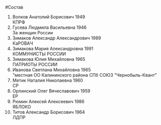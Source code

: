 #Состав
1. Волков Анатолий Борисович 1949   
    КПРФ
2. Гусева Людмила Васильевна 1946   
    За женщин России
3. Зимаков Александр Александрович 1989   
    КаРОВАЧ
4. Зимакова Мария Александровна 1991   
    КОММУНИСТЫ РОССИИ
5. Зимакова Юлия Михайловна 1965   
    ПАТРИОТЫ РОССИИ
6. Иванова Светлана Михайловна 1965   
    "местная ОО Калининского района СПб СОЮЗ "Чернобыль-Квант"
7. Метик Наталия Николаевна 1960   
    СР
8. Орлинский Олег Вячеславович 1959   
    ЕР
9. Рюмин Алексей Алексеевич 1986   
    ЯБЛОКО
10. Титов Александр Борисович 1964   
    ЛДПР
